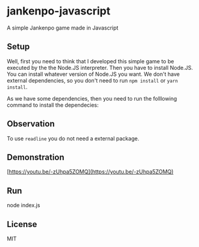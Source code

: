 # jankenpo-javascript
A simple Jankenpo game made in Javascript

## Setup
Well, first you need to think that I developed this simple game to be executed by the the Node.JS interpreter. Then you have to install Node.JS. You can install whatever version of Node.JS you want. We don't have external dependencies, so you don't need to run `npm install` or `yarn install`.

As we have some dependencies, then you need to run the folllowing command to install the dependecies:

## Observation
To use `readline` you do not need a external package.

## Demonstration

[https://youtu.be/-zUhpa5ZOMQ](https://youtu.be/-zUhpa5ZOMQ)

## Run
node index.js

## License
MIT